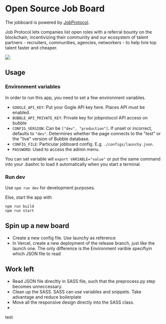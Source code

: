 # Open Source Job Board


The jobboard is powered by [JobProtocol](https://www.jobprotocol.com).  

Job Protocol lets companies list open roles with a referral bounty on the blockchain, incentivizing their community and our ecosystem of talent partners - recruiters, communities, agencies, networkers - to help hire top talent faster and cheaper.

![](https://uploads-ssl.webflow.com/624328d75b9d60a4652c67d5/624328d75b9d605b1c2c68f5_Group%2520228-p-500.png)

## Usage

### Environment variables

In order to run this app, you need to set a few environment variables. 

- `GOOGLE_API_KEY`: Put your Gogle API key here. Places API must be enabled.
- `BUBBLE_API_PRIVATE_KEY`: Private key for jobprotocol API access on bubble
- `CONFIG_VERSION`: Can be `["dev", "production"]`. If unset or incorrect, defaults to `"dev"`. Determines whether the page connects to the "test" or the "live" version of Bubble database.
- `CONFIG_FILE`: Particular jobboard config. E.g. `./configs/launchy.json`.
- `PASSWORD`: Used to access the admin menu.

You can set variable wit `export VARIABLE="value"` or put the same command into your .bashrc to load it automatically when you start a terminal.

### Run dev

Use `npm run dev` for development purposes.  

Else, start the app with

```
npm run build
npm run start
```

## Spin up a new board
 - Create a new config file. Use launchy as reference
 - In Vercel, create a new deployment of the release branch, just like the launch one. The only difference is the Environment varible specifiyin which JSON file to read
 
## Work left
- Read JSON file direcltly in SASS file, such that the preprocess.py step becomes unneccessary.
- Clean up the SASS. SASS can use variables and snippets. Take advantage and reduce boilerplate
- Move all the responsive design directly into the SASS class.
 -

test

